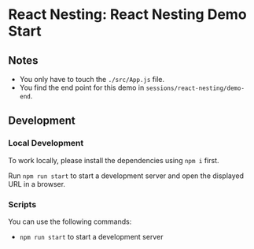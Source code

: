 # React Nesting: React Nesting Demo Start

## Notes

- You only have to touch the `./src/App.js` file.
- You find the end point for this demo in `sessions/react-nesting/demo-end`.

## Development

### Local Development

To work locally, please install the dependencies using `npm i` first.

Run `npm run start` to start a development server and open the displayed URL in a browser.



### Scripts

You can use the following commands:

- `npm run start` to start a development server
